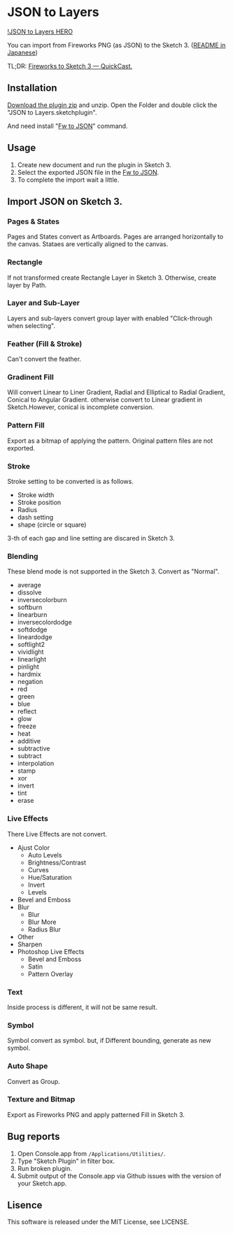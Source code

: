 # JSON to Layers

[!JSON to Layers HERO](http://creative-tweet.net/img/github/json-to-layers-hero.png)

You can import from Fireworks PNG (as JSON) to the Sketch 3. ([README in Japanese](https://github.com/littlebusters/JSON-to-Layers/blob/master/README.ja.md))

TL;DR: [Fireworks to Sketch 3 — QuickCast.](http://quick.as/pk7yuzz8b)

## Installation

[Download the plugin zip](https://github.com/littlebusters/JSON-to-Layers/archive/master.zip) and unzip. Open the Folder and double click the "JSON to Layers.sketchplugin".

And need install "[Fw to JSON](https://github.com/littlebusters/Fw-to-JSON)" command.

## Usage

1. Create new document and run the plugin in Sketch 3.
1. Select the exported JSON file in the [Fw to JSON](https://github.com/littlebusters/Fw-to-JSON).
1. To complete the import wait a little.

## Import JSON on Sketch 3.

### Pages & States

Pages and States convert as Artboards. Pages are arranged horizontally to the canvas. Stataes are vertically aligned to the canvas. 

### Rectangle

If not transformed create Rectangle Layer in Sketch 3. Otherwise, create layer by Path.

### Layer and Sub-Layer

Layers and sub-layers convert group layer with enabled "Click-through when selecting".

### Feather (Fill & Stroke)

Can't convert the feather.

### Gradinent Fill

Will convert Linear to Liner Gradient, Radial and Elliptical to Radial Gradient, Conical to Angular Gradient. otherwise convert to Linear gradient in Sketch.However, conical is incomplete conversion.

### Pattern Fill

Export as a bitmap of applying the pattern. Original pattern files are not exported.

### Stroke

Stroke setting to be converted is as follows.

- Stroke width
- Stroke position
- Radius
- dash setting
- shape (circle or square)

3-th of each gap and line setting are discared in Sketch 3.

### Blending

These blend mode is not supported in the Sketch 3. Convert as "Normal".

- average
- dissolve
- inversecolorburn
- softburn
- linearburn
- inversecolordodge
- softdodge
- lineardodge
- softlight2
- vividlight
- linearlight
- pinlight
- hardmix
- negation
- red
- green
- blue
- reflect
- glow
- freeze
- heat
- additive
- subtractive
- subtract
- interpolation
- stamp
- xor
- invert
- tint
- erase

### Live Effects

There Live Effects are not convert.

- Ajust Color
  - Auto Levels
  - Brightness/Contrast
  - Curves
  - Hue/Saturation
  - Invert
  - Levels
- Bevel and Emboss
- Blur
  - Blur
  -	Blur More
  - Radius Blur
- Other
- Sharpen
- Photoshop Live Effects
  - Bevel and Emboss
  - Satin
  - Pattern Overlay

### Text

Inside process is different, it will not be same result.

### Symbol

Symbol convert as symbol. but, if Different bounding, generate as new symbol.

### Auto Shape

Convert as Group.

### Texture and Bitmap

Export as Fireworks PNG and apply patterned Fill in Sketch 3.

## Bug reports

1. Open Console.app from `/Applications/Utilities/`.
1. Type "Sketch Plugin" in filter box.
1. Run broken plugin.
1. Submit output of the Console.app via Github issues with the version of your Sketch.app.

## Lisence

This software is released under the MIT License, see LICENSE.
